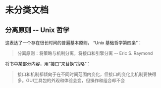 # 未分类文档

## 分离原则 -- Unix 哲学

这表达了一个存在很长时间的普遍基本原则， “Unix 基础哲学第四条”：

> 分离原则：将策略与机制分离，将接口和引擎分离 -- Eric S. Raymond

将书中某部分内容，用“接口”来替换“策略”：

> 接口和机制都倾向于在不同时间范围内变化，但接口的变化比机制要快得多。GUI工具包的外观和体验会变，但操作和组合却不会

